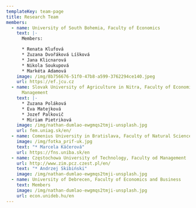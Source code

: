 ```yaml
---
templateKey: team-page
title: Research Team
members:
  - name: University of South Bohemia, Faculty of Economics
    text: |-
      Members:

      * Renata Klufová
      * Zuzana Dvořáková Líšková
      * Jana Klicnarová
      * Nikola Soukupová
      * Markéta Adamová
    image: /img/8b756676-51f0-47b8-a599-3762294ce140.jpeg
    url: https://ef.jcu.cz
  - name: Slovak University of Agriculture in Nitra, Faculty of Economics and
      Management
    text: |-
      * Zuzana Poláková
      * Eva Matejková
      * Jozef Palkovič
      * Miriam Pietriková
    image: /img/nathan-dumlao-ewgmqs2tmji-unsplash.jpg
    url: fem.uniag.sk/en/
  - name: Comenius University in Bratislava, Faculty of Natural Sciences
    image: /img/fotka_prif-uk.jpg
    text: "* Marcela Káčerová"
    url: https://fns.uniba.sk/en
  - name: Częstochowa University of Technology, Faculty od Management
    url: http://www.zim.pcz.czest.pl/en/
    text: "* Andrzej Skibiński"
    image: /img/nathan-dumlao-ewgmqs2tmji-unsplash.jpg
  - name: University of Debrecen, Faculty of Economics and Business
    text: Members
    image: /img/nathan-dumlao-ewgmqs2tmji-unsplash.jpg
    url: econ.unideb.hu/en
---
```

